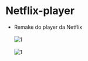 # Netflix-player
- Remake do player da Netflix
<br><br>
![1](https://user-images.githubusercontent.com/54213349/71787399-fdd04800-2ff5-11ea-8064-053b08b10f4f.JPG)
<br><br>
![1](https://user-images.githubusercontent.com/54213349/71787407-1e989d80-2ff6-11ea-992f-0c95f6b87568.JPG)
